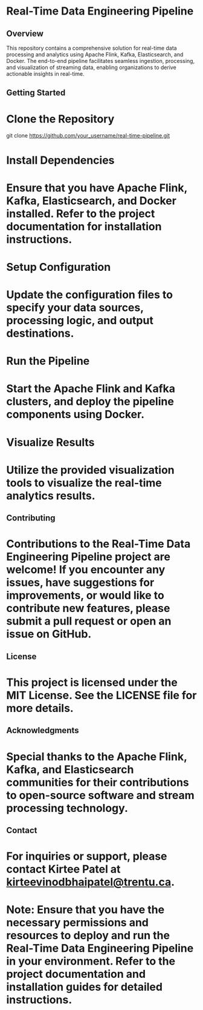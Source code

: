 # Real-Time Data Engineering Pipeline

## Overview
This repository contains a comprehensive solution for real-time data processing and analytics using Apache Flink, Kafka, Elasticsearch, and Docker. The end-to-end pipeline facilitates seamless ingestion, processing, and visualization of streaming data, enabling organizations to derive actionable insights in real-time.

## Getting Started
# Clone the Repository
git clone https://github.com/your_username/real-time-pipeline.git

# Install Dependencies
# Ensure that you have Apache Flink, Kafka, Elasticsearch, and Docker installed. Refer to the project documentation for installation instructions.

# Setup Configuration
# Update the configuration files to specify your data sources, processing logic, and output destinations.

# Run the Pipeline
# Start the Apache Flink and Kafka clusters, and deploy the pipeline components using Docker.

# Visualize Results
# Utilize the provided visualization tools to visualize the real-time analytics results.

## Contributing
# Contributions to the Real-Time Data Engineering Pipeline project are welcome! If you encounter any issues, have suggestions for improvements, or would like to contribute new features, please submit a pull request or open an issue on GitHub.

## License
# This project is licensed under the MIT License. See the LICENSE file for more details.

## Acknowledgments
# Special thanks to the Apache Flink, Kafka, and Elasticsearch communities for their contributions to open-source software and stream processing technology.

## Contact
# For inquiries or support, please contact Kirtee Patel at kirteevinodbhaipatel@trentu.ca.

# Note: Ensure that you have the necessary permissions and resources to deploy and run the Real-Time Data Engineering Pipeline in your environment. Refer to the project documentation and installation guides for detailed instructions.
